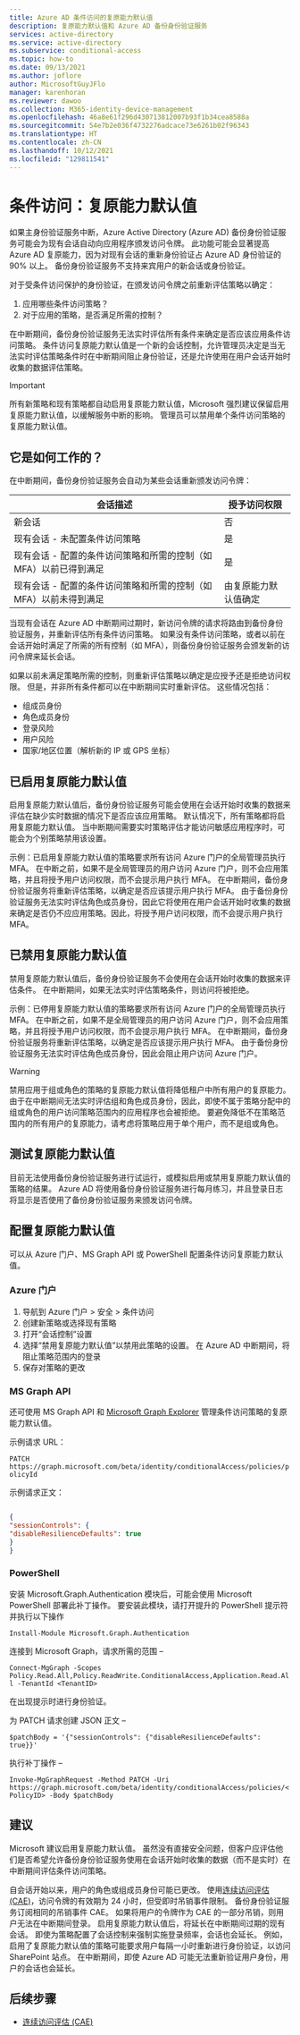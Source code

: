 ```yaml
---
title: Azure AD 条件访问的复原能力默认值
description: 复原能力默认值和 Azure AD 备份身份验证服务
services: active-directory
ms.service: active-directory
ms.subservice: conditional-access
ms.topic: how-to
ms.date: 09/13/2021
ms.author: joflore
author: MicrosoftGuyJFlo
manager: karenhoran
ms.reviewer: dawoo
ms.collection: M365-identity-device-management
ms.openlocfilehash: 46a8e61f296d430713812007b93f1b34cea8588a
ms.sourcegitcommit: 54e7b2e036f4732276adcace73e6261b02f96343
ms.translationtype: HT
ms.contentlocale: zh-CN
ms.lasthandoff: 10/12/2021
ms.locfileid: "129811541"
---
```

# <a name="conditional-access-resilience-defaults"></a>条件访问：复原能力默认值

如果主身份验证服务中断，Azure Active Directory (Azure AD) 备份身份验证服务可能会为现有会话自动向应用程序颁发访问令牌。 此功能可能会显著提高 Azure AD 复原能力，因为对现有会话的重新身份验证占 Azure AD 身份验证的 90% 以上。 备份身份验证服务不支持来宾用户的新会话或身份验证。

对于受条件访问保护的身份验证，在颁发访问令牌之前重新评估策略以确定：

1.  应用哪些条件访问策略？
1.  对于应用的策略，是否满足所需的控制？

在中断期间，备份身份验证服务无法实时评估所有条件来确定是否应该应用条件访问策略。 条件访问复原能力默认值是一个新的会话控制，允许管理员决定是当无法实时评估策略条件时在中断期间阻止身份验证，还是允许使用在用户会话开始时收集的数据评估策略。 

> [!IMPORTANT]
> 所有新策略和现有策略都自动启用复原能力默认值，Microsoft 强烈建议保留启用复原能力默认值，以缓解服务中断的影响。 管理员可以禁用单个条件访问策略的复原能力默认值。 

## <a name="how-does-it-work"></a>它是如何工作的？

在中断期间，备份身份验证服务会自动为某些会话重新颁发访问令牌：

| 会话描述 | 授予访问权限 |
| --- | --- |
| 新会话 | 否 |
| 现有会话 - 未配置条件访问策略 | 是 |
| 现有会话 - 配置的条件访问策略和所需的控制（如 MFA）以前已得到满足 | 是 |
| 现有会话 - 配置的条件访问策略和所需的控制（如 MFA）以前未得到满足 | 由复原能力默认值确定 |

当现有会话在 Azure AD 中断期间过期时，新访问令牌的请求将路由到备份身份验证服务，并重新评估所有条件访问策略。 如果没有条件访问策略，或者以前在会话开始时满足了所需的所有控制（如 MFA），则备份身份验证服务会颁发新的访问令牌来延长会话。 

如果以前未满足策略所需的控制，则重新评估策略以确定是应授予还是拒绝访问权限。 但是，并非所有条件都可以在中断期间实时重新评估。 这些情况包括： 

- 组成员身份
- 角色成员身份
- 登录风险
- 用户风险
- 国家/地区位置（解析新的 IP 或 GPS 坐标）

## <a name="resilience-defaults-enabled"></a>已启用复原能力默认值

启用复原能力默认值后，备份身份验证服务可能会使用在会话开始时收集的数据来评估在缺少实时数据的情况下是否应该应用策略。 默认情况下，所有策略都将启用复原能力默认值。 当中断期间需要实时策略评估才能访问敏感应用程序时，可能会为个别策略禁用该设置。

示例：已启用复原能力默认值的策略要求所有访问 Azure 门户的全局管理员执行 MFA。 在中断之前，如果不是全局管理员的用户访问 Azure 门户，则不会应用策略，并且将授予用户访问权限，而不会提示用户执行 MFA。 在中断期间，备份身份验证服务将重新评估策略，以确定是否应该提示用户执行 MFA。 由于备份身份验证服务无法实时评估角色成员身份，因此它将使用在用户会话开始时收集的数据来确定是否仍不应应用策略。因此，将授予用户访问权限，而不会提示用户执行 MFA。

## <a name="resilience-defaults-disabled"></a>已禁用复原能力默认值

禁用复原能力默认值后，备份身份验证服务不会使用在会话开始时收集的数据来评估条件。 在中断期间，如果无法实时评估策略条件，则访问将被拒绝。

示例：已停用复原能力默认值的策略要求所有访问 Azure 门户的全局管理员执行 MFA。 在中断之前，如果不是全局管理员的用户访问 Azure 门户，则不会应用策略，并且将授予用户访问权限，而不会提示用户执行 MFA。 在中断期间，备份身份验证服务将重新评估策略，以确定是否应该提示用户执行 MFA。 由于备份身份验证服务无法实时评估角色成员身份，因此会阻止用户访问 Azure 门户。

> [!WARNING]
> 禁用应用于组或角色的策略的复原能力默认值将降低租户中所有用户的复原能力。 由于在中断期间无法实时评估组和角色成员身份，因此，即使不属于策略分配中的组或角色的用户访问策略范围内的应用程序也会被拒绝。 要避免降低不在策略范围内的所有用户的复原能力，请考虑将策略应用于单个用户，而不是组或角色。 

## <a name="testing-resilience-defaults"></a>测试复原能力默认值

目前无法使用备份身份验证服务进行试运行，或模拟启用或禁用复原能力默认值的策略的结果。 Azure AD 将使用备份身份验证服务进行每月练习，并且登录日志将显示是否使用了备份身份验证服务来颁发访问令牌。

## <a name="configuring-resilience-defaults"></a>配置复原能力默认值

可以从 Azure 门户、MS Graph API 或 PowerShell 配置条件访问复原能力默认值。 

### <a name="azure-portal"></a>Azure 门户

1.  导航到 Azure 门户 > 安全 > 条件访问
1.  创建新策略或选择现有策略
1.  打开“会话控制”设置
1.  选择“禁用复原能力默认值”以禁用此策略的设置。 在 Azure AD 中断期间，将阻止策略范围内的登录
1.  保存对策略的更改

### <a name="ms-graph-apis"></a>MS Graph API

还可使用 MS Graph API 和 [Microsoft Graph Explorer](/graph/graph-explorer/graph-explorer-overview) 管理条件访问策略的复原能力默认值。 

示例请求 URL： 

`PATCH https://graph.microsoft.com/beta/identity/conditionalAccess/policies/policyId`

示例请求正文： 

```json

{
"sessionControls": {
"disableResilienceDefaults": true
}
}
```

### <a name="powershell"></a>PowerShell

安装 Microsoft.Graph.Authentication 模块后，可能会使用 Microsoft PowerShell 部署此补丁操作。 要安装此模块，请打开提升的 PowerShell 提示符并执行以下操作

`Install-Module Microsoft.Graph.Authentication`

连接到 Microsoft Graph，请求所需的范围 –

`Connect-MgGraph -Scopes Policy.Read.All,Policy.ReadWrite.ConditionalAccess,Application.Read.All -TenantId <TenantID>`

在出现提示时进行身份验证。

为 PATCH 请求创建 JSON 正文 –

`$patchBody = '{"sessionControls": {"disableResilienceDefaults": true}}'`

执行补丁操作 –

`Invoke-MgGraphRequest -Method PATCH -Uri https://graph.microsoft.com/beta/identity/conditionalAccess/policies/<PolicyID> -Body $patchBody`

## <a name="recommendations"></a>建议

Microsoft 建议启用复原能力默认值。 虽然没有直接安全问题，但客户应评估他们是否希望允许备份身份验证服务使用在会话开始时收集的数据（而不是实时）在中断期间评估条件访问策略。 

自会话开始以来，用户的角色或组成员身份可能已更改。 使用[连续访问评估 (CAE)](concept-continuous-access-evaluation.md)，访问令牌的有效期为 24 小时，但受即时吊销事件限制。 备份身份验证服务订阅相同的吊销事件 CAE。 如果将用户的令牌作为 CAE 的一部分吊销，则用户无法在中断期间登录。 启用复原能力默认值后，将延长在中断期间过期的现有会话。 即使为策略配置了会话控制来强制实施登录频率，会话也会延长。 例如，启用了复原能力默认值的策略可能要求用户每隔一小时重新进行身份验证，以访问 SharePoint 站点。 在中断期间，即使 Azure AD 可能无法重新验证用户身份，用户的会话也会延长。 

## <a name="next-steps"></a>后续步骤

- [连续访问评估 (CAE)](concept-continuous-access-evaluation.md)

